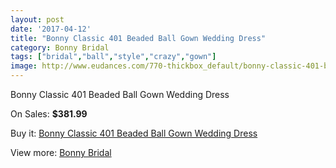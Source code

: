 ```yaml
---
layout: post
date: '2017-04-12'
title: "Bonny Classic 401 Beaded Ball Gown Wedding Dress"
category: Bonny Bridal
tags: ["bridal","ball","style","crazy","gown"]
image: http://www.eudances.com/770-thickbox_default/bonny-classic-401-beaded-ball-gown-wedding-dress.jpg
---
```

Bonny Classic 401 Beaded Ball Gown Wedding Dress

On Sales: **$381.99**
<a href="https://www.eudances.com/en/bonny-bridal/255-bonny-classic-401-beaded-ball-gown-wedding-dress.html"><amp-img layout="responsive" width="600" height="600" src="//www.eudances.com/770-thickbox_default/bonny-classic-401-beaded-ball-gown-wedding-dress.jpg" alt="Bonny Classic 401 Beaded Ball Gown Wedding Dress 0" /></a>
<a href="https://www.eudances.com/en/bonny-bridal/255-bonny-classic-401-beaded-ball-gown-wedding-dress.html"><amp-img layout="responsive" width="600" height="600" src="//www.eudances.com/771-thickbox_default/bonny-classic-401-beaded-ball-gown-wedding-dress.jpg" alt="Bonny Classic 401 Beaded Ball Gown Wedding Dress 1" /></a>

Buy it: [Bonny Classic 401 Beaded Ball Gown Wedding Dress](https://www.eudances.com/en/bonny-bridal/255-bonny-classic-401-beaded-ball-gown-wedding-dress.html "Bonny Classic 401 Beaded Ball Gown Wedding Dress")

View more: [Bonny Bridal](https://www.eudances.com/en/3-bonny-bridal "Bonny Bridal")